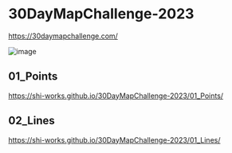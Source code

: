 # 30DayMapChallenge-2023

https://30daymapchallenge.com/

![image](https://github.com/shi-works/30DayMapChallenge-2023/assets/71203808/6caf66b0-d210-4c9f-831a-40bfba235ade)

## 01_Points
https://shi-works.github.io/30DayMapChallenge-2023/01_Points/

## 02_Lines
https://shi-works.github.io/30DayMapChallenge-2023/01_Lines/
